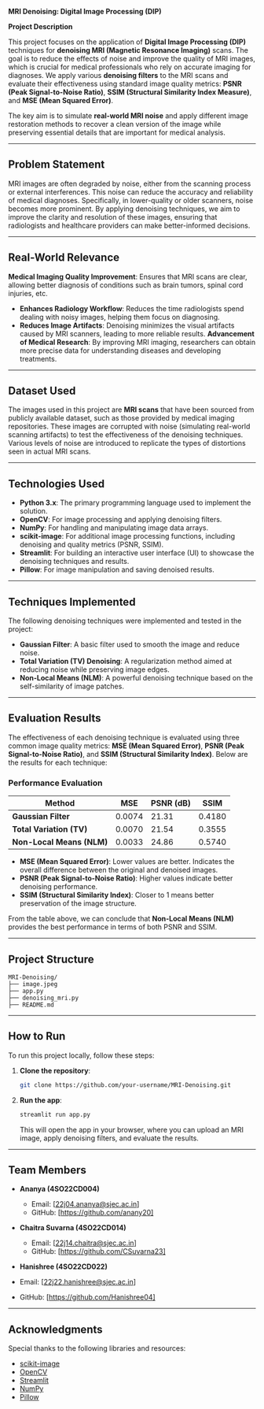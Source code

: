 **MRI Denoising: Digital Image Processing (DIP)**
 
**Project Description**

This project focuses on the application of **Digital Image Processing (DIP)** techniques for **denoising MRI (Magnetic Resonance Imaging)** scans. The goal is to reduce the effects of noise and improve the quality of MRI images, which is crucial for medical professionals who rely on accurate imaging for diagnoses. We apply various **denoising filters** to the MRI scans and evaluate their effectiveness using standard image quality metrics: **PSNR (Peak Signal-to-Noise Ratio)**, **SSIM (Structural Similarity Index Measure)**, and **MSE (Mean Squared Error)**.

The key aim is to simulate **real-world MRI noise** and apply different image restoration methods to recover a clean version of the image while preserving essential details that are important for medical analysis.

---

## Problem Statement

MRI images are often degraded by noise, either from the scanning process or external interferences. This noise can reduce the accuracy and reliability of medical diagnoses. Specifically, in lower-quality or older scanners, noise becomes more prominent. By applying denoising techniques, we aim to improve the clarity and resolution of these images, ensuring that radiologists and healthcare providers can make better-informed decisions.

---

##  Real-World Relevance

 **Medical Imaging Quality Improvement**: Ensures that MRI scans are clear, allowing better diagnosis of conditions such as brain tumors, spinal cord injuries, etc.
*  **Enhances Radiology Workflow**: Reduces the time radiologists spend dealing with noisy images, helping them focus on diagnosing.
*  **Reduces Image Artifacts**: Denoising minimizes the visual artifacts caused by MRI scanners, leading to more reliable results.
   **Advancement of Medical Research**: By improving MRI imaging, researchers can obtain more precise data for understanding diseases and developing treatments.

---

## Dataset Used

The images used in this project are **MRI scans** that have been sourced from publicly available dataset, such as those provided by medical imaging repositories. These images are corrupted with noise (simulating real-world scanning artifacts) to test the effectiveness of the denoising techniques. Various levels of noise are introduced to replicate the types of distortions seen in actual MRI scans.

---

## Technologies Used

* **Python 3.x**: The primary programming language used to implement the solution.
* **OpenCV**: For image processing and applying denoising filters.
* **NumPy**: For handling and manipulating image data arrays.
* **scikit-image**: For additional image processing functions, including denoising and quality metrics (PSNR, SSIM).
* **Streamlit**: For building an interactive user interface (UI) to showcase the denoising techniques and results.
* **Pillow**: For image manipulation and saving denoised results.

---

## Techniques Implemented

The following denoising techniques were implemented and tested in the project:

* **Gaussian Filter**: A basic filter used to smooth the image and reduce noise.
* **Total Variation (TV) Denoising**: A regularization method aimed at reducing noise while preserving image edges.
* **Non-Local Means (NLM)**: A powerful denoising technique based on the self-similarity of image patches.

---

##  Evaluation Results

The effectiveness of each denoising technique is evaluated using three common image quality metrics: **MSE (Mean Squared Error)**, **PSNR (Peak Signal-to-Noise Ratio)**, and **SSIM (Structural Similarity Index)**. Below are the results for each technique:

### Performance Evaluation

| Method                    | MSE    | PSNR (dB) | SSIM   |
| ------------------------- | ------ | --------- | ------ |
| **Gaussian Filter**       | 0.0074 | 21.31     | 0.4180 |
| **Total Variation (TV)**  | 0.0070 | 21.54     | 0.3555 |
| **Non-Local Means (NLM)** | 0.0033 | 24.86     | 0.5740 |

* **MSE (Mean Squared Error)**: Lower values are better. Indicates the overall difference between the original and denoised images.
* **PSNR (Peak Signal-to-Noise Ratio)**: Higher values indicate better denoising performance.
* **SSIM (Structural Similarity Index)**: Closer to 1 means better preservation of the image structure.

From the table above, we can conclude that **Non-Local Means (NLM)** provides the best performance in terms of both PSNR and SSIM.

---

## Project Structure

```plaintext
MRI-Denoising/
├── image.jpeg
├── app.py
├── denoising_mri.py
├── README.md

```

---

## How to Run

To run this project locally, follow these steps:

1. **Clone the repository**:

   ```bash
   git clone https://github.com/your-username/MRI-Denoising.git
   ```

2. **Run the app**:

   ```bash
   streamlit run app.py
   ```

   This will open the app in your browser, where you can upload an MRI image, apply denoising filters, and evaluate the results.

---

## Team Members

* **Ananya (4SO22CD004)**

  *  Email: [22j04.ananya@sjec.ac.in]
  *  GitHub: [https://github.com/anany20]

* **Chaitra Suvarna (4SO22CD014)**

  *  Email: [22j14.chaitra@sjec.ac.in]
  *  GitHub: [https://github.com/CSuvarna23]

 * **Hanishree (4SO22CD022)**

  *  Email: [22j22.hanishree@sjec.ac.in]
  *  GitHub: [https://github.com/Hanishree04]

---

## Acknowledgments

Special thanks to the following libraries and resources:

* [scikit-image](https://scikit-image.org/)
* [OpenCV](https://opencv.org/)
* [Streamlit](https://streamlit.io/)
* [NumPy](https://numpy.org/)
* [Pillow](https://python-pillow.org/)

